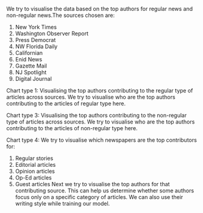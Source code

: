 We try to visualise the data based on the top authors for regular news and non-regular news.The sources chosen are:
1. New York Times
2. Washington Observer Report
3. Press Democrat
4. NW Florida Daily
5. Californian
6. Enid News
7. Gazette Mail
8. NJ Spotlight
9. Digital Journal

Chart type 1:
Visualising the top authors contributing to the regular type of articles across sources. We try to visualise who are the top authors contributing to the articles of regular type here.

Chart type 3:
Visualising the top authors contributing to the non-regular type of articles across sources. We try to visualise who are the top authors contributing to the articles of non-regular type here.

Chart type 4:
We try to visualise which newspapers are the top contributors for:
1. Regular stories
2. Editorial articles
3. Opinion articles
4. Op-Ed articles
5. Guest articles
Next we try to visualise the top authors for that contributing source. This can help us determine whether some authors focus only on a specific category of articles. We can also use their writing style while training our model.

